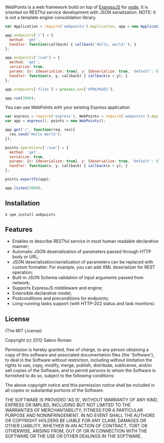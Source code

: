 WebPoints is a web framework build on top of [ExpressJS](http://expressjs.com/) for [node](http://nodejs.org). It is oriented on RESTful service development with JSON serialization. NOTE: It is not a template engine consolidation library.

```js
var Application = require('webpoints').Application, app = new Application();

app.endpoints['/'] = {
  method: 'get',
  handler: function(callback) { callback('Hello, world!'); }
};

app.endpoints['/sum'] = {
  method: 'get',
  serialize: true,
  params: {x: {deserialize: true}, y: {deserialize: true, 'default': 0}},
  handler: function(x, y, callback) { callback(x + y); }
};

app.endpoints['files'] = process.env['HTMLPAGES'];

app.run(3000);
```

You can use WebPoints with your existing Express application

```js
var express = require('express'), WebPoints = require('webpoints').Application;
var app = express(), points = new WebPoints();

app.get('/', function(req, res){
  res.send('Hello World');
});

points.operations['/sum'] = {
  method: 'get',
  serialize: true,
  params: {x: {deserialize: true}, y: {deserialize: true, 'default': 0}},
  handler: function(x, y, callback) { callback(x + y); }
};

points.exportTo(app);

app.listen(3000);

```

## Installation

    $ npm install webpoints

## Features

   * Enables to describe RESTful service in most human readable declarative manner;
   * Automatic JSON deserialization of parameters passed through HTTP body or URL;
   * JSON deserialization/serialization of parameters can be replaced with custom formatter. For example, you can add XML deserializer for REST operation;
   * Built-in JSON Schema validation of input arguments passed from network;
   * Supports ExpressJS middleware and engine;
   * Extensible declarative model;
   * Postconditions and preconditions for endpoints;
   * Long-running tasks support (with HTTP-202 status and task monitors).

## License 

(The MIT License)

Copyright (c) 2012 Sakno Roman

Permission is hereby granted, free of charge, to any person obtaining
a copy of this software and associated documentation files (the
'Software'), to deal in the Software without restriction, including
without limitation the rights to use, copy, modify, merge, publish,
distribute, sublicense, and/or sell copies of the Software, and to
permit persons to whom the Software is furnished to do so, subject to
the following conditions:

The above copyright notice and this permission notice shall be
included in all copies or substantial portions of the Software.

THE SOFTWARE IS PROVIDED 'AS IS', WITHOUT WARRANTY OF ANY KIND,
EXPRESS OR IMPLIED, INCLUDING BUT NOT LIMITED TO THE WARRANTIES OF
MERCHANTABILITY, FITNESS FOR A PARTICULAR PURPOSE AND NONINFRINGEMENT.
IN NO EVENT SHALL THE AUTHORS OR COPYRIGHT HOLDERS BE LIABLE FOR ANY
CLAIM, DAMAGES OR OTHER LIABILITY, WHETHER IN AN ACTION OF CONTRACT,
TORT OR OTHERWISE, ARISING FROM, OUT OF OR IN CONNECTION WITH THE
SOFTWARE OR THE USE OR OTHER DEALINGS IN THE SOFTWARE.

